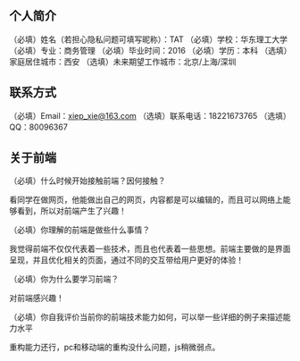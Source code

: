 ## 个人简介
 
（必填）姓名（若担心隐私问题可填写昵称）：TAT
（必填）学校：华东理工大学
（必填）专业：商务管理
（必填）毕业时间：2016
（必填）学历：本科
（选填）家庭居住城市：西安
（选填）未来期望工作城市：北京/上海/深圳

## 联系方式

（必填）Email：xiep_xie@163.com
（选填）联系电话：18221673765
（选填）QQ：80096367

## 关于前端

（必填）什么时候开始接触前端？因何接触？

 看同学在做网页，他能做出自己的网页，内容都是可以编辑的，而且可以网络上能够看到，所以对前端产生了兴趣！

（必填）你理解的前端是做些什么事情？

 我觉得前端不仅仅代表着一些技术，而且也代表着一些思想。前端主要做的是界面呈现，并且优化相关的页面，通过不同的交互带给用户更好的体验！

（必填）你为什么要学习前端？

 对前端感兴趣！

（必填）你自我评价当前你的前端技术能力如何，可以举一些详细的例子来描述能力水平

 重构能力还行，pc和移动端的重构没什么问题，js稍微弱点。
 
